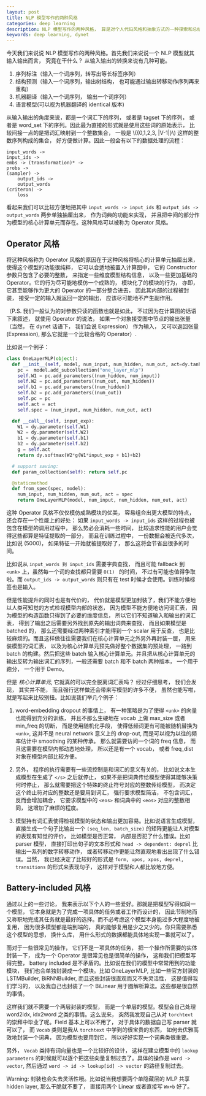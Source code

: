 ```yaml
---
layout: post
title: NLP 模型写作的两种风格
categories: deep learning
description: NLP 模型写作的两种风格， 算是对个人代码风格和抽象方式的一种探索和总结。
keywords: deep learning, dynet
--- 
```



今天我们来说说 NLP 模型写作的两种风格。首先我们来说说一个 NLP 模型就其输入输出而言， 究竟在干什么？ 从输入输出的转换来说有几种可能。

1. 序列标注（输入一个词序列，转写出等长标签序列）
2. 结构预测（输入一个词序列，输出树结构， 也可能通过输出转移动作序列再来重构）
3. 机器翻译（输入一个词序列， 输出一个词序列）
4. 语言模型(可以视为机器翻译的 identical 版本)

从输入输出的角度来说，都是一个词汇下的序列， 或者是 tagset 下的序列， 或者是 word\_set 下的序列。因此最为直接的形式就是使用这些词的原始表示， 比较间接一点的是把词汇映射到一个整数集合， 一般是 \\({0,1,2,3, \|V-1\|}\\) 这样的整数序列构成的集合， 好方便做计算。因此一般会有以下的数据处理的流程：

```
input_words ->
input_ids ->
embs -> (transformation)* ->
probs ->
(sampler) ->
	output_ids ->
	output_words
(criteron) ->
	loss
```

看起来我们可以比较方便地把其中 `input_words -> input_ids` 和 `output_ids -> output_words` 两步单独抽厘出来， 作为词典的功能来实现， 并且把中间的部分作为模型的核心计算单元而存在。这种风格可以被称为 Operator 风格。

## Operator 风格

将这种风格称为 Operator 风格的原因在于这种风格将核心的计算单元抽厘出来， 使得这个模型的功能很纯粹， 它可以合适地被置入计算图中， 它的 Constructor 参数只包含了必要的整数， 来指定一些维度模型结构信息， 以及一些更加基础的 Operator。它的行为尽可能地模仿一个成熟的， 模块化了的模块的行为， 亦即， 它甚至能够作为更大的 Operator 的一部分整合进去， 因此其内部的过程被封装， 接受一定的输入就返回一定的输出， 应该尽可能地不产生副作用。

（P.S. 我们一般认为的对参数只读的函数也就是如此， 不过因为在计算图的话语下来叙述， 就使用 Operator 的说法， 如果一个对象接受图中节点的输出张量（当然， 在 dynet 话语下， 我们会说 Expression） 作为输入， 又可以返回张量 (Expression), 那么它就是一个比较合格的 Operator）.

比如说一个例子：

```python
class OneLayerMLP(object):
  def __init__(self, model, num_input, num_hidden, num_out, act=dy.tanh):
    pc =  model.add_subcollection("one_layer_mlp")
    self.W1 = pc.add_parameters((num_hidden, num_input))
    self.W2 = pc.add_parameters((num_out, num_hidden))
    self.b1 = pc.add_parameters((num_hidden))
    self.b2 = pc.add_parameters((num_out))
    self.pc = pc
    self.act = act
    self.spec = (num_input, num_hidden, num_out, act)

  def __call__(self, input_exp):
    W1 = dy.parameter(self.W1)
    W2 = dy.parameter(self.W2)
    b1 = dy.parameter(self.b1)
    b2 = dy.parameter(self.b2)
    g = self.act
    return dy.softmax(W2*g(W1*input_exp + b1)+b2)

  # support saving:
  def param_collection(self): return self.pc

  @staticmethod
  def from_spec(spec, model):
    num_input, num_hidden, num_out, act = spec
    return OneLayerMLP(model, num_input, num_hidden, num_out, act)
```

这种 Operator 风格不仅仅模仿成熟模块的优美， 容易组合出更大模型的特点， 还会存在一个性能上的好处： 如果 `input_words -> input_ids` 这样的过程也被包含在模型的调用过程中， 那么势必会消耗一些时间， 比较追求性能的用户会觉得这些都算是特征提取的一部分， 而且在训练过程中， 一份数据会被迭代多次， 比如说 (5000)， 如果特征一开始就被提取好了， 那么这将会节省出很多的时间。

比如说从 `input_words 到 input_ids` 需要字典查找， 而且可能 fallback 到 `<unk>` 上，虽然每一个词的查找都只需要 `O(1) ` 的时间， 不过有可能也值得争取啦。而 `output_ids -> output_words` 则只有在 test 时候才会使用。训练时候标签也是输入。

但是性能提升的同时也是有代价的， 代价就是模型更加封装了，我们不能方便地以人类可知觉的方式检视模型内部的状态， 因为模型不能方便地访问词汇表， 因为模型的构造函数只得到了必要的维度信息， 所以它们不知道输入和输出的词汇表， 得到了输出之后需要另外找到原先的输出词典来查找， 而且如果模型是 batched 的， 那么还需要经过两种索引才能得到一个 scalar 用于反查， 也是比较麻烦的。而且这样做往往需要我们在核心计算单元之外另外再封装一层， 用来装模型的词汇表， 以及为核心计算单元预先做好整个数据集的预处理， 一路到 batch 的构建。然后把这些 batch 输入核心计算单元。并且把从核心计算单元的输出反转为输出词汇的序列，一般还需要 batch 和不 batch 两种版本， 一个用于跑分， 一个用于 Demo。

但是 *核心计算单元*, 它就真的可以完全脱离词汇表吗？ 经过仔细思考， 我们会发现， 其实并不能， 而且强行这样做还会带来写模型的许多不便， 虽然也能写啦， 就是写起来比较别扭。比如说我们举几个例子：

1. word-embedding dropout 的事情上， 有一种策略是为了使得 `<unk>` 的向量也能得到充分的训练， 并且不那么生硬地在 vocab 上做 max_size 或者 min_freq 的切断， 而是使用随机化手段， 使得低频词更有可能被随机替换为 `<unk>`, 这并不是 neural network 意义上的 drop-out, 而是可以视为以往的频率估计中 smoothing 的某种传承。 那么就需要访问一个词的 freq 信息， 而且这需要在模型内部动态地处理， 所以还是有一个 vocab， 或者 freq_dist 对象在模型内部比较方便。

2. 另外， 程序的执行需要有一些流控制是和词汇的意义有关的， 比如说文本生成模型在生成了 `</s>` 之后就停止， 如果不是把词典传给模型使得其能够决策何时停止， 那么就需要把这个特殊的终止符号对应的整数传给模型， 而决定这个终止符对应的整数还是要用到词汇， 强行要求模型简洁， 不包含词汇， 反而会增加耦合， 它要求模型中的 `<eos>` 和词典中的 `<eos>` 对应的整数相同， 这增加了麻烦的程度。

3. 模型持有词汇表使得检视模型的状态和输出更加容易。比如说语言生成模型， 直接生成一个句子比输出一个 `(seq_len, batch_size)` 的矩阵更能让人对模型的表现有知觉的评价， 比如模型是否正常， 内部是否犯了什么错误。比如 parser 模型， 直接打印出句子的文本形式和 `head -> dependent: deprel` 比输出一系列的数字转移动作， 或者转移动作更能让然直观地看出出现了什么错误。当然， 我已经决定了比较好的形式是 `form, upos, xpos, deprel, transitions` 的形式来表现句子， 这样对于模型和人都比较地方便。

## Battery-included 风格

通过以上的一些讨论， 我来表示以下个人的一些爱好。那就是把模型写得如同一个模型， 它本身就是为了完成一项具体的任务或者工作而设计的， 因此节制地而又称职地完成其任务就是最好的选择。而不必考虑这个模型本身能过多大程度地被复用， 因为很多模型都是端到端的， 真的能够复用是少之又少的。你只需要熟悉这个模型的思想， 换什么库， 用什么形式的数据都能具体地实现一番就可以了。

而对于一些很常见的操作， 它们不是一项具体的任务， 把一个操作所需要的实体封装一下， 成为一个 Operator 是很常见也是很简单的操作， 这和我们把模型写得完整， battery included 是不矛盾的。比如说在我们的模型中常常用到的功能模块， 我们也会单独封装成一个模块。比如 OneLayerMLP, 比如一些官方封装的 LSTMBuilder, BiRNNBuilder, 而且这些封装很直观而又不失灵活性， 这是值得我们学习的， 以及我自己也封装了一个 BiLinear 用于图解析算法。这些都是很自然的事情。

这样我们就不需要一个两层封装的模型， 而是一个单层的模型。模型会自己处理 word2idx, idx2word 之类的事情。这么说来， 突然我发现自己从对 `torchtext` 的崇拜中毕业了呢。Field 基本上可以不用了， 对于具体的数据自己写 parser 就可以了， 而 `Vocab` 类则是我从 `torchtext` 中学到的很宝贵的东西， 如何去优雅高效地封装一个词典， 因为模型也要用到它， 所以好好实现一个词典类很重要。

另外， `Vocab` 类持有词向量也是一个比较好的设计， 这样在建立模型中的 `lookup parameters` 的时候就可以逐个把这些向量复制过去了。具体的操作是 `word -> vector`, 然后通过 `word -> id -> lookup[id] -> vector` 的路径复制过去。

Warning: 封装也会失去灵活性哦。比如说当我想要两个单隐藏层的 MLP 共享 hidden layer, 那么干脆就不要了， 直接用两个 Linear 或者直接写 `Wx+b` 好了。

